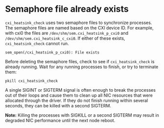 # Semaphore file already exists

`cxi_heatsink_check` uses two semaphore files to synchronize processes.
The semaphore files are named based on the CXI device ID. For example, with cxi0 the files are `/dev/shm/sem.cxi_heatsink_p_cxi0` and `/dev/shm/sem.cxi_heatsink_c_cxi0`.
If either of these exists, `cxi_heatsink_check` cannot run.

```screen
sem_open(/cxi_heatsink_p_cxi0): File exists
```

Before deleting the semaphore files, check to see if `cxi_heatsink_check` is already running. Wait for any running processes to finish, or try to terminate them:

```screen
pkill cxi_heatsink_check
```

A single SIGINT or SIGTERM signal is often enough to break the processes out of their loops and cause them to clean up all NIC resources that were allocated through the driver. If they do not finish running within several seconds, they can be killed with a second SIGTERM.

**Note:** Killing the processes with SIGKILL or a second SIGTERM may result in degraded NIC performance until the next node reboot.
